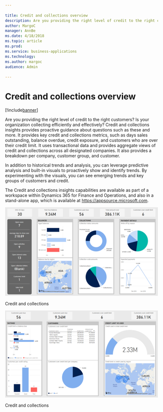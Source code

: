 ```yaml
---

title: Credit and collections overview
description: Are you providing the right level of credit to the right customers? Is your organization collecting efficiently and effectively? Credit and collections insights provides proactive guidance about questions such as these and more.
author: MargoC
manager: AnnBe
ms.date: 4/18/2018
ms.topic: article
ms.prod: 
ms.service: business-applications
ms.technology: 
ms.author: margoc
audience: Admin

---
```

#  Credit and collections overview




[!include[banner](../../includes/banner.md)]

Are you providing the right level of credit to the right customers? Is your
organization collecting efficiently and effectively? Credit and collections
insights provides proactive guidance about questions such as these and more. It
provides key credit and collections metrics, such as days sales outstanding,
balance overdue, credit exposure, and customers who are over their credit limit.
It uses transactional data and provides aggregate views of credit and
collections across all designated companies. It also provides a breakdown per
company, customer group, and customer.

In addition to historical trends and analysis, you can leverage predictive
analysis and built-in visuals to proactively show and identify trends. By
experimenting with the visuals, you can see emerging trends and key groups of
customers and credit.

The Credit and collections insights capabilities are available as part of a
workspace within Dynamics 365 for Finance and Operations, and also in a
stand-alone app, which is available at <https://appsource.microsoft.com>.

![A screenshot showing credit and collections insights](media/credit-collections-overview-1.png "A screenshot showing credit and collections insights")
<!-- FO_Credit_and_collections_a.png -->


Credit and collections

![A screenshot showing a credit and collections report](media/credit-collections-overview-2.png "A screenshot showing a credit and collections report")
<!-- FO_credit_and_collections_b.png -->


Credit and collections


